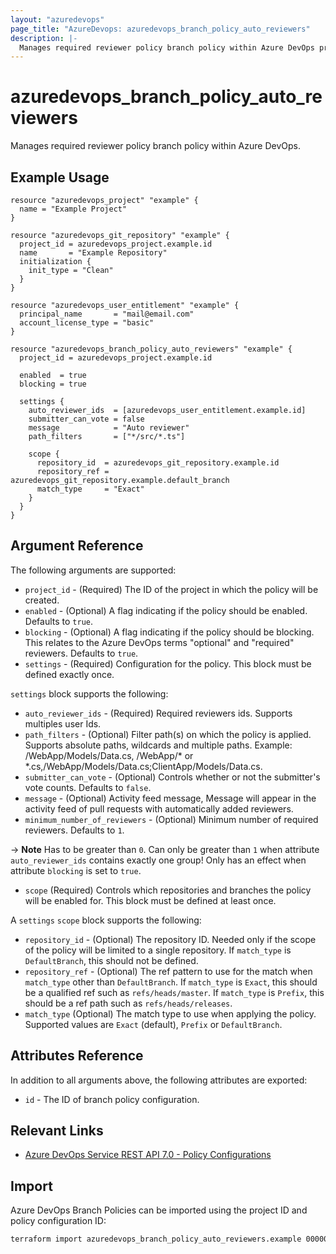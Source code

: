 ```yaml
---
layout: "azuredevops"
page_title: "AzureDevops: azuredevops_branch_policy_auto_reviewers"
description: |-
  Manages required reviewer policy branch policy within Azure DevOps project.
---
```


# azuredevops_branch_policy_auto_reviewers

Manages required reviewer policy branch policy within Azure DevOps.

## Example Usage

```hcl
resource "azuredevops_project" "example" {
  name = "Example Project"
}

resource "azuredevops_git_repository" "example" {
  project_id = azuredevops_project.example.id
  name       = "Example Repository"
  initialization {
    init_type = "Clean"
  }
}

resource "azuredevops_user_entitlement" "example" {
  principal_name       = "mail@email.com"
  account_license_type = "basic"
}

resource "azuredevops_branch_policy_auto_reviewers" "example" {
  project_id = azuredevops_project.example.id

  enabled  = true
  blocking = true

  settings {
    auto_reviewer_ids  = [azuredevops_user_entitlement.example.id]
    submitter_can_vote = false
    message            = "Auto reviewer"
    path_filters       = ["*/src/*.ts"]

    scope {
      repository_id  = azuredevops_git_repository.example.id
      repository_ref = azuredevops_git_repository.example.default_branch
      match_type     = "Exact"
    }
  }
}
```

## Argument Reference

The following arguments are supported:

- `project_id` - (Required) The ID of the project in which the policy will be created.
- `enabled` - (Optional) A flag indicating if the policy should be enabled. Defaults to `true`.
- `blocking` - (Optional) A flag indicating if the policy should be blocking. This relates to the Azure DevOps terms "optional" and "required" reviewers. Defaults to `true`.
- `settings` - (Required) Configuration for the policy. This block must be defined exactly once.

`settings` block supports the following:

- `auto_reviewer_ids` - (Required) Required reviewers ids. Supports multiples user Ids.
- `path_filters` - (Optional) Filter path(s) on which the policy is applied. Supports absolute paths, wildcards and multiple paths. Example: /WebApp/Models/Data.cs, /WebApp/* or *.cs,/WebApp/Models/Data.cs;ClientApp/Models/Data.cs.
- `submitter_can_vote` - (Optional) Controls whether or not the submitter's vote counts. Defaults to `false`.
- `message` - (Optional) Activity feed message, Message will appear in the activity feed of pull requests with automatically added reviewers.
- `minimum_number_of_reviewers` - (Optional) Minimum number of required reviewers. Defaults to `1`.

-> **Note** Has to be greater than `0`. Can only be greater than `1` when attribute `auto_reviewer_ids` contains exactly one group! Only has an effect when attribute `blocking` is set to `true`.

- `scope` (Required) Controls which repositories and branches the policy will be enabled for. This block must be defined at least once.

A `settings` `scope` block supports the following:

- `repository_id` - (Optional) The repository ID. Needed only if the scope of the policy will be limited to a single repository. If `match_type` is `DefaultBranch`, this should not be defined.
- `repository_ref` - (Optional) The ref pattern to use for the match when `match_type` other than `DefaultBranch`. If `match_type` is `Exact`, this should be a qualified ref such as `refs/heads/master`. If `match_type` is `Prefix`, this should be a ref path such as `refs/heads/releases`.
- `match_type` (Optional) The match type to use when applying the policy. Supported values are `Exact` (default), `Prefix` or `DefaultBranch`.

## Attributes Reference

In addition to all arguments above, the following attributes are exported:

- `id` - The ID of branch policy configuration.

## Relevant Links

- [Azure DevOps Service REST API 7.0 - Policy Configurations](https://docs.microsoft.com/en-us/rest/api/azure/devops/policy/configurations/create?view=azure-devops-rest-7.0)

## Import

Azure DevOps Branch Policies can be imported using the project ID and policy configuration ID:

```sh
terraform import azuredevops_branch_policy_auto_reviewers.example 00000000-0000-0000-0000-000000000000/0
```
